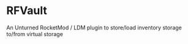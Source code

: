 # RFVault
 An Unturned RocketMod / LDM plugin to store/load inventory storage to/from virtual storage
